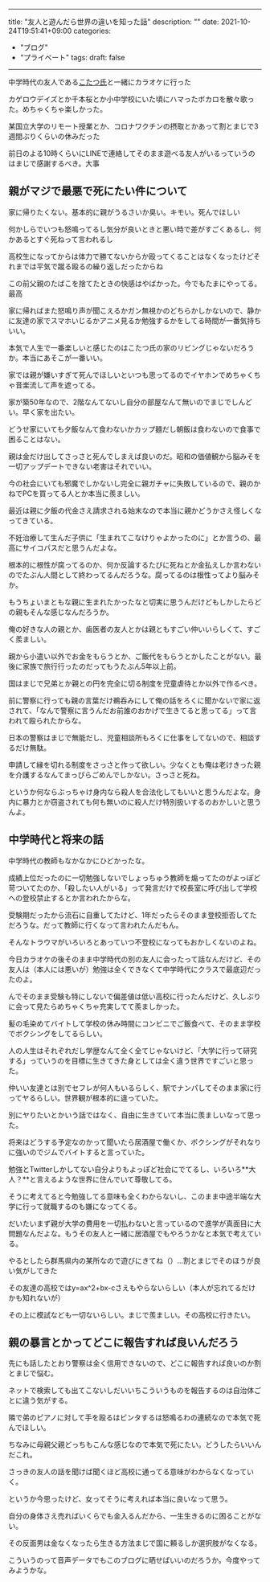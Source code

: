 
---
title: "友人と遊んだら世界の違いを知った話"
description: ""
date: 2021-10-24T19:51:41+09:00
categories:
  - "ブログ"
  - "プライベート"
tags:
draft: false
---

中学時代の友人である[こたつ氏](https://twitter.com/often_1111)と一緒にカラオケに行った

カゲロウデイズとか千本桜とか小中学校にいた頃にハマったボカロを散々歌った。めちゃくちゃ楽しかった。

某国立大学のリモート授業とか、コロナワクチンの摂取とかあって割とまじで3週間ぶりくらいの休みだった

前日のよる10時くらいにLINEで連絡してそのまま遊べる友人がいるっていうのはまじで感謝するべき。大事

## 親がマジで最悪で死にたい件について

家に帰りたくない。基本的に親がうるさいか臭い。キモい。死んでほしい

何かしらでいつも怒鳴ってるし気分が良いときと悪い時で差がすごくあるし、何かあるとすぐ死ねって言われるし

高校生になってからは体力で勝てないからか殴ってくることはなくなったけどそれまでは平気で蹴る殴るの繰り返しだったからね

この前父親のたばこを捨てたときの快感はやばかった。今でもたまにやってる。最高

家に帰ればまた怒鳴り声が聞こえるかガン無視かのどちらかしかないので、静かに友達の家でスマホいじるかアニメ見るか勉強するかをしてる時間が一番気持ちいい。

本気で人生で一番楽しいと感じたのはこたつ氏の家のリビングじゃないだろうか。本当にあそこが一番いい。

家では親が嫌いすぎて死んでほしいといつも思ってるのでイヤホンでめちゃくちゃ音楽流して声を遮ってる。

家が築50年なので、2階なんてないし自分の部屋なんて無いのでまじでしんどい。早く家を出たい。

どうせ家にいても夕飯なんて食わないかカップ麺だし朝飯は食わないので食事で困ることはない。

親は金だけ出してさっさと死んでしまえば良いのだ。昭和の価値観から脳みそを一切アップデートできない老害はそれでいい。

今の社会にいても邪魔でしかないし完全に親ガチャに失敗しているので、親のかねでPCを買ってる人とか本当に羨ましい。

最近は親に夕飯の代金さえ請求される始末なので本当に親かどうかさえ怪しくなってきている。

不妊治療して生んだ子供に「生まれてこなけりゃよかったのに」とか言うの、最高にサイコパスだと思うんだよな。

根本的に根性が腐ってるのか、何か反論するたびに死ねとか金払えしか言わないのでたぶん人間として終わってるんだろうな。腐ってるのは根性ってより脳みそか。

もうちょいまともな親に生まれたかったなと切実に思うんだけどもしかしたらどの親もそんな感じなんだろうか。

俺の好きな人の親とか、歯医者の友人とかは親ともすごい仲いいらしくて、すごく羨ましい。

親から小遣い以外でお金をもらうとか、ご飯代をもらうとかしたことがない。最後に家族で旅行行ったのだってもうたぶん5年以上前。

国はまじで兄弟とか親との円を完全に切る制度を児童虐待とか以外で作るべき。

前に警察に行っても親の言葉だけ鵜呑みにして俺の話をろくに聞かないで家に返されて、「なんで警察に言うんだお前誰のおかげで生きてると思ってる」って言われて殴られたからな。

日本の警察はまじで無能だし、児童相談所もろくに仕事をしてないので、相談するだけ無駄。

申請して縁を切れる制度をさっさと作って欲しい。少なくとも俺は老けきった親を介護するなんてまっぴらごめんでしかない。さっさと死ね。

というか何ならぶっちゃけ身内なら殺人を合法化してもいいと思うんだよな。身内に暴力とか窃盗されても何も無いのに殺人だけ特別扱いするのおかしいと思うんよ。

## 中学時代と将来の話
中学時代の教師もなかなかにひどかったな。

成績上位だったのに一切勉強しないでしょっちゅう教師を煽ってたのがよっぽど苛ついてたのか、「殺したい人がいる」って発言だけで校長室に呼び出して学校への登校禁止するとか言われたからな。

受験期だったから流石に自重してたけど、1年だったらそのまま登校拒否してただろうな。だって教師に行くなって言われたんだもん。

そんなトラウマがいろいろとあっていつ不登校になってもおかしくないのよね。

今日カラオケの後そのまま中学時代の別の友人に会ったって話なんだけど、その友人は（本人には悪いが）勉強は全くできなくて中学時代にクラスで最底辺だったのよ。

んでそのまま受験も特にしないで偏差値は低い高校に行ったんだけど、久しぶりに会って見たらめちゃくちゃ充実してて羨ましかった。

髪の毛染めてバイトして学校の休み時間にコンビニでご飯食べて、そのまま学校でボクシングをしてるらしい。

人の人生はそれぞれだし学歴なんて全く全てじゃないけど、「大学に行って研究する」っていうのを目標に生きてきた身としては全く違う世界ですごいと思った。

仲いい友達とは別でセフレが何人もいるらしく、駅でナンパしてそのまま家に行ってヤるらしい。世界観が根本的に違っていた。

別にヤりたいとかいう話ではなく、自由に生きていて本当に羨ましいなって思った。

将来はどうする予定なのかって聞いたら居酒屋で働くか、ボクシングがそれなりに強いのでジムでバイトすると言っていた。

勉強とTwitterしかしてない自分よりもよっぽど社会にでてるし、いろいろ**大人？**と言えるような世界に住んでいて尊敬してる。

そうに考えてると今勉強してる意味も全くわからないし、このまま中途半端な大学に行って就職するのも嫌になってくる。

だいたいまず親が大学の費用を一切払わないと言っているので進学が真面目に大問題なんだよな。もうその友人と一緒に居酒屋でもやろうかなと本気で考えている。

やるとしたら群馬県内の某所なので遊びにきてね（）...割とまじでそのほうが良い気がしてきた

その友達の高校ではy=ax^2+bx-cさえもやらないらしい（本人が忘れてるだけかも知れないが）

その上に模試なども一切ないらしい。まじで羨ましい。その高校に行きたい。

## 親の暴言とかってどこに報告すれば良いんだろう

先にも話したとおり警察は全く信用できないので、どこに報告すれば良いのか割とまじで悩む。

ネットで検索しても出てこないしだいいちこういうものを報告するのは自治体ごとに違う気がする。

隣で弟のピアノに対して手を殴るはビンタするは怒鳴るわの連続なので本気で死んでほしい。

ちなみに母親父親どっちもこんな感じなので本気で死にたい。どうしたらいいんだこれ。

さっきの友人の話を聞けば聞くほど高校に通ってる意味がわからなくなっていく。

というか今思ったけど、女ってそうに考えれば本当に良いなって思う。

自分の身体さえ売ればいくらでも金入るんだから、一生生きるのに困ることがない。

その反面男は金なくなったら生きる方法まじで国に頼るしか選択肢がなくなる。

こういうのって音声データでもこのブログに晒せばいいのだろうか。今度やってみようかな。



